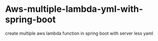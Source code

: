 # Aws-multiple-lambda-yml-with-spring-boot
create multiple aws lambda function in spring boot with server less yaml
